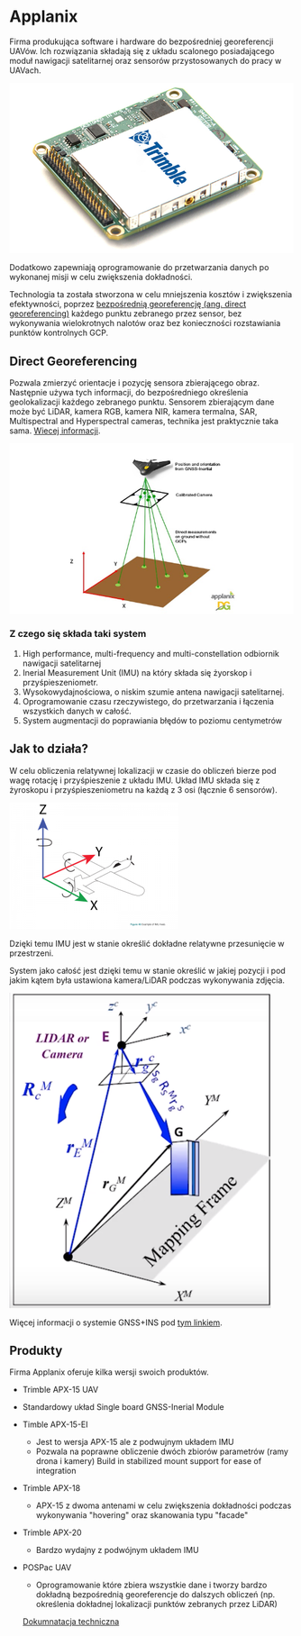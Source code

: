 # Applanix

Firma produkująca software i hardware do bezpośredniej georeferencji UAVów. Ich rozwiązania składają się z układu scalonego posiadającego moduł nawigacji satelitarnej oraz sensorów przystosowanych do pracy w UAVach. 

![APX-15](APX-15.jpg)

Dodatkowo zapewniają oprogramowanie do przetwarzania danych po wykonanej misji w celu zwiększenia dokładności. 

Technologia ta została stworzona w celu mniejszenia kosztów i zwiększenia efektywności, poprzez [bezpośrednią georeferencję (ang. direct georeferencing)](#direct-georeferencing) każdego punktu zebranego przez sensor, bez wykonywania wielokrotnych nalotów oraz bez konieczności rozstawiania punktów kontrolnych GCP.



## Direct Georeferencing

Pozwala zmierzyć orientacje i pozycję sensora zbierającego obraz. Następnie używa tych informacji, do bezpośredniego określenia geolokalizacji każdego zebranego punktu. Sensorem zbierającym dane może być LiDAR, kamera RGB, kamera NIR, kamera termalna, SAR, Multispectral and Hyperspectral cameras, technika jest praktycznie taka sama. [Wiecej informacji](https://www.applanix.com/dgforuav/index.htm).

![Direct-Georeferencing](dg-uav.jpg)

### Z czego się składa taki system

1. High performance, multi-frequency and multi-constellation odbiornik nawigacji satelitarnej
2. Inerial Measurement Unit (IMU) na który składa się żyorskop i przyśpieszeniometr.
3. Wysokowydajnościowa, o niskim szumie antena nawigacji satelitarnej.
4. Oprogramowanie czasu rzeczywistego, do przetwarzania i łączenia wszystkich danych w całość.
5. System augmentacji do poprawiania błędów to poziomu centymetrów 

## Jak to działa?

W celu obliczenia relatywnej lokalizacji w czasie do obliczeń bierze pod wagę rotację i przyśpieszenie z układu IMU. Układ IMU składa się z żyroskopu i przyśpieszeniometru na każdą z 3 osi (łącznie 6 sensorów). 

![axies](axies_of_uav.png)

Dzięki temu IMU jest w stanie określić dokładne relatywne przesunięcie  w przestrzeni. 

System jako całość jest dzięki temu w stanie określić w jakiej pozycji i pod jakim kątem była ustawiona kamera/LiDAR podczas wykonywania zdjęcia.

![advanced](dg_advanced.png)

Więcej informacji o systemie GNSS+INS pod [tym linkiem](https://www.novatel.com/an-introduction-to-gnss/chapter-6-gnss-ins/gnss-ins-systems/).

## Produkty

Firma Applanix oferuje kilka wersji swoich produktów. 



- Trimble APX-15 UAV
  
- Standardowy układ  Single board GNSS-Inerial Module
  
- Timble APX-15-EI
  - Jest to wersja APX-15 ale z podwujnym układem IMU
  - Pozwala na poprawne obliczenie dwóch zbiorów parametrów (ramy drona i kamery) Build in stabilized mount support for ease of integration

- Trimble APX-18 
  
  - APX-15 z dwoma antenami w celu  zwiększenia dokładności podczas wykonywania "hovering" oraz  skanowania typu "facade"
  
- Trimble APX-20
  
  -  Bardzo wydajny z podwójnym układem IMU
  
- POSPac UAV
  
  - Oprogramowanie które zbiera wszystkie dane i tworzy bardzo dokładną bezpośrednią georeferencje do dalszych obliczeń (np. określenia dokładnej lokalizacji punktów zebranych przez LiDAR)
  
  
  
  [Dokumnatacja techniczna](https://www.applanix.com/products/trimble-ap.htm?utm_source=trimble)